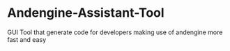 # Andengine-Assistant-Tool
GUI Tool that generate code for developers making use of andengine more fast and easy
